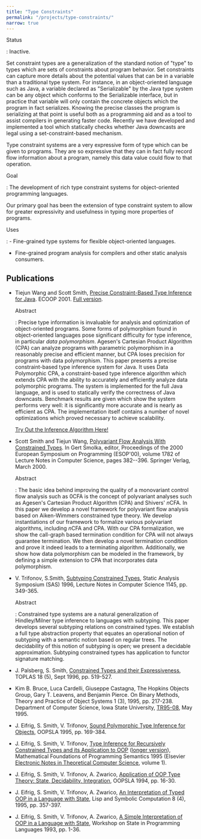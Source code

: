 ```yaml
---
title: "Type Constraints"
permalink: "/projects/type-constraints/"
narrow: true
---
```


Status

: Inactive.

Set constraint types are a generalization of the standard notion of "type" to
types which are sets of constraints about program behavior. Set constraints can
capture more details about the potential values that can be in a variable than a
traditional type system. For instance, in an object-oriented language such as
Java, a variable declared as "Serializable" by the Java type system can be any
object which conforms to the Serializable interface, but in practice that
variable will only contain the concrete objects which the program in fact
serializes. Knowing the precise classes the program is serializing at that point
is useful both as a programming aid and as a tool to assist compilers in
generating faster code. Recently we have developed and implemented a tool which
statically checks whether Java downcasts are legal using a set-constraint-based
mechanism.

Type constraint systems are a very expressive form of type which can be given to
programs. They are so expressive that they can in fact fully record flow
information about a program, namely this data value could flow to that
operation.

Goal

: The development of rich type constraint systems for object-oriented
  programming languages.

  Our primary goal has been the extension of type constraint system to allow for
  greater expressivity and usefulness in typing more properties of programs.

Uses

: - Fine-grained type systems for flexible object-oriented languages.

  - Fine-grained program analysis for compilers and other static analysis
    consumers.

Publications
------------

- Tiejun Wang and Scott Smith,
  [Precise Constraint-Based Type Inference for Java](/projects/type-constraints/papers/precise-constraint-based-type-inference-for-java.pdf). ECOOP 2001. [Full version](/projects/type-constraints/papers/precise-constraint-based-type-inference-for-java-full-version.pdf).

  Abstract

  : Precise type information is invaluable for analysis and optimization of
    object-oriented programs. Some forms of polymorphism found in
    object-oriented languages pose significant difficulty for type inference, in
    particular _data polymorphism_. Agesen's Cartesian Product Algorithm (CPA)
    can analyze programs with parametric polymorphism in a reasonably precise
    and efficient manner, but CPA loses precision for programs with data
    polymorphism. This paper presents a precise constraint-based type inference
    system for Java. It uses Data Polymorphic CPA, a constraint-based type
    inference algorithm which extends CPA with the ability to accurately and
    efficiently analyze data polymorphic programs. The system is implemented for
    the full Java language, and is used to statically verify the correctness of
    Java downcasts. Benchmark results are given which show the system performs
    very well: it is significantly more accurate and is nearly as efficient as
    CPA. The implementation itself contains a number of novel optimizations
    which proved necessary to achieve scalability.

  [Try Out the Inference Algorithm Here!](http://www.cs.jhu.edu/~wtj/precise/)

- Scott Smith and Tiejun Wang,
  [Polyvariant Flow Analysis With Constrained Types](/projects/type-constraints/papers/polyvariant-flow-analysis-with-constrained-types.pdf). In
  Gert Smolka, editor, Proceedings of the 2000 European Symposium on Programming
  (ESOP'00), volume 1782 of Lecture Notes in Computer Science, pages
  382--396. Springer Verlag, March 2000.

  Abstract

  : The basic idea behind improving the quality of a monovariant control flow
    analysis such as 0CFA is the concept of polyvariant analyses such as
    Agesen's Cartesian Product Algorithm (CPA) and Shivers' <em>n</em>CFA. In
    this paper we develop a novel framework for polyvariant flow analysis based
    on Aiken-Wimmers constrained type theory. We develop instantiations of our
    framework to formalize various polyvariant algorithms, including
    <em>n</em>CFA and CPA. With our CPA formalization, we show the call-graph
    based termination condition for CPA will not always guarantee
    termination. We then develop a novel termination condition and prove it
    indeed leads to a terminating algorithm. Additionally, we show how data
    polymorphism can be modeled in the framework, by defining a simple extension
    to CPA that incorporates data polymorphism.

- V. Trifonov, S.Smith,
  [Subtyping Constrained Types](/projects/type-constraints/papers/subtyping-constrained-types.pdf),
  Static Analysis Symposium (SAS) 1996, Lecture Notes in Computer Science 1145,
  pp. 349-365.

  Abstract

  : Constrained type systems are a natural generalization of Hindley/Milner type
    inference to languages with subtyping. This paper develops several subtyping
    relations on constrained types. We establish a full type abstraction
    property that equates an operational notion of subtyping with a semantic
    notion based on regular trees. The decidability of this notion of subtyping
    is open; we present a decidable approximation. Subtyping constrained types
    has application to functor signature matching.

- J. Palsberg, S. Smith,
  [Constrained Types and their Expressiveness](/projects/type-constraints/papers/constrained-types-and-their-expressiveness.pdf),
  TOPLAS 18 (5), Sept 1996, pp. 519-527.

- Kim B. Bruce, Luca Cardelli, Giuseppe Castagna, The Hopkins Objects Group,
  Gary T. Leavens, and Benjamin Pierce. On Binary Methods, Theory and Practice
  of Object Systems 1 (3), 1995, pp. 217-238. Department of Computer Science,
  Iowa State University,
  [TR95-08](ftp://ftp.cs.iastate.edu/pub/techreports/TR95-08/TR.ps.Z), May 1995.

- J. Eifrig, S. Smith, V. Trifonov,
  [Sound Polymorphic Type Inference for Objects](/projects/type-constraints/papers/sound-polymorphic-type-inference-for-objects.pdf),
  OOPSLA 1995, pp. 169-384.

- J. Eifrig, S. Smith, V. Trifonov,
  [Type Inference for Recursively Constrained Types and its Application to OOP](/projects/type-constraints/papers/type-inference-for-recursively-constrained-types-and-its-application-to-oop.pdf)
  ([longer version](/projects/type-constraints/papers/type-inference-for-recursively-constrained-types-and-its-application-to-oop-longer-version.pdf)),
  Mathematical Foundations of Programming Semantics 1995 (Elsevier
  [Electronic Notes in Theoretical Computer Science](http://www.elsevier.com/locate/entcs/),
  volume 1).

- J. Eifrig, S. Smith, V. Trifonov, A. Zwarico,
  [Application of OOP Type Theory: State, Decidability, Integration](/projects/type-constraints/papers/application-of-oop-type-theory-state-decidability-integration.pdf),
  OOPSLA 1994, pp. 16-30.

- J. Eifrig, S. Smith, V. Trifonov, A. Zwarico,
  [An Interpretation of Typed OOP in a Language with State](/projects/type-constraints/papers/an-interpretation-of-typed-oop-in-a-language-with-state.pdf),
  Lisp and Symbolic Computation 8 (4), 1995, pp. 357-397.

- J. Eifrig, S. Smith, V. Trifonov, A. Zwarico,
  [A Simple Interpretation of OOP in a Language with State](/projects/type-constraints/papers/a-simple-interpretation-of-oop-in-a-language-with-state.pdf),
  Workshop on State in Programming Languages 1993, pp. 1-36.
